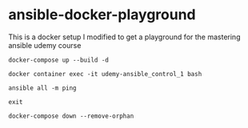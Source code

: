 # ansible-docker-playground
This is a docker setup I modified to get a playground for the mastering ansible udemy course 

`docker-compose up --build -d`

`docker container exec -it udemy-ansible_control_1 bash`

`ansible all -m ping`

`exit`

`docker-compose down --remove-orphan`

